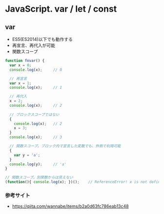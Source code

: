 # JavaScript. var / let / const

## var
* ES5(ES2014)以下でも動作する
* 再宣言、再代入が可能
* 関数スコープ

```javascript
function fnvar() {
  var x = 0;
  console.log(x);     // 0

  // 再宣言
  var x = 1;
  console.log(x);     // 1

  // 再代入
  x = 2;
  console.log(x);     // 2
  
  // ブロックスコープではない
  {
    console.log(x);   // 2
    x = 3;
  }
  console.log(x);     // 3

  // 関数スコープ。ブロック内で宣言した変数でも、外側で利用可能
  {
    var y = 'a';
  }
  console.log(y);     // 'a'
}

// 関数スコープ。別関数からは見えない
(function(){ console.log(x); })();    // ReferenceError! x is not defined.
```

### 参考サイト
* https://qiita.com/wannabe/items/b2a0d63fc786eab13c48
